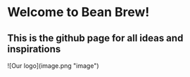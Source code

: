 <h1>Welcome to Bean Brew!</h1>	
<h2>This is the github page for all ideas and inspirations</h2>
![Our logo](image.png "image")

